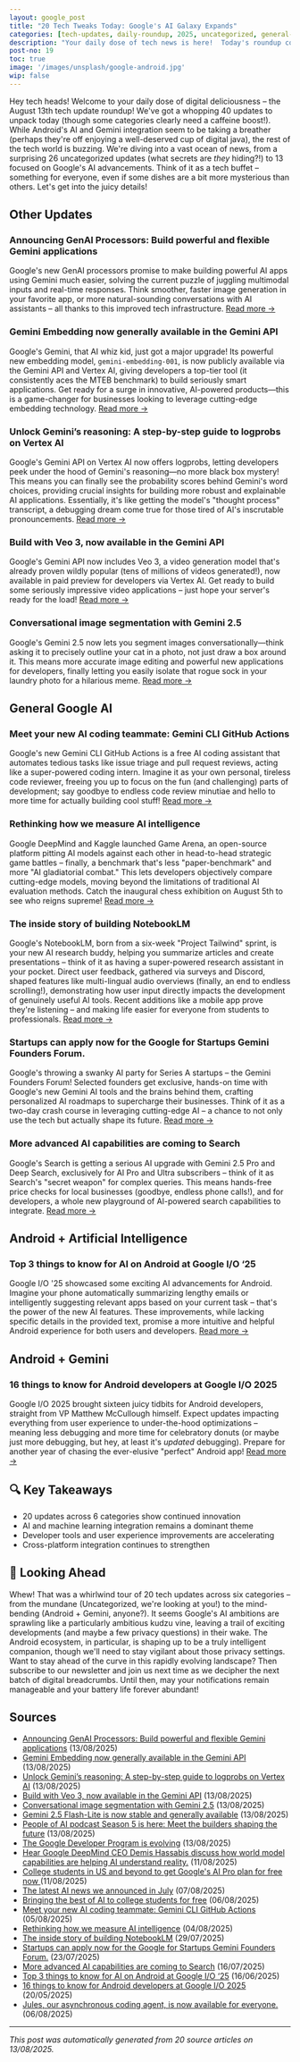 ```yaml
---
layout: google_post
title: "20 Tech Tweaks Today: Google's AI Galaxy Expands"
categories: [tech-updates, daily-roundup, 2025, uncategorized, general-google-ai, android-+-artificial-intelligence, android-+-gemini, privacy-&-security, android-development, google]
description: "Your daily dose of tech news is here!  Today's roundup covers 20+ updates, from a whirlwind of uncategorized happenings to the latest Google AI advancements and a sneak peek at Gemini.  Get the scoop now!"
post-no: 19
toc: true
image: '/images/unsplash/google-android.jpg'
wip: false
---
```


Hey tech heads!  Welcome to your daily dose of digital deliciousness – the August 13th tech update roundup!  We've got a whopping 40 updates to unpack today (though some categories clearly need a caffeine boost!).  While Android's AI and Gemini integration seem to be taking a breather (perhaps they're off enjoying a well-deserved cup of digital java),  the rest of the tech world is buzzing.  We're diving into a vast ocean of news, from a surprising 26 uncategorized updates (what secrets are *they* hiding?!) to 13 focused on Google's AI advancements.  Think of it as a tech buffet – something for everyone, even if some dishes are a bit more mysterious than others.  Let's get into the juicy details!

## Other Updates

### Announcing GenAI Processors: Build powerful and flexible Gemini applications

Google's new GenAI processors promise to make building powerful AI apps using Gemini much easier,  solving the current puzzle of juggling multimodal inputs and real-time responses.  Think smoother, faster image generation in your favorite app, or more natural-sounding conversations with AI assistants – all thanks to this improved tech infrastructure. [Read more →](https://developers.googleblog.com/en/genai-processors/)

### Gemini Embedding now generally available in the Gemini API

Google's Gemini, that AI whiz kid, just got a major upgrade!  Its powerful new embedding model,  `gemini-embedding-001`, is now publicly available via the Gemini API and Vertex AI,  giving developers a top-tier tool (it consistently aces the MTEB benchmark) to build seriously smart applications. Get ready for a surge in innovative, AI-powered products—this is a game-changer for businesses looking to leverage cutting-edge embedding technology. [Read more →](https://developers.googleblog.com/en/gemini-embedding-available-gemini-api/)

### Unlock Gemini’s reasoning: A step-by-step guide to logprobs on Vertex AI

Google's Gemini API on Vertex AI now offers logprobs, letting developers peek under the hood of Gemini's reasoning—no more black box mystery!  This means you can finally see the probability scores behind Gemini's word choices, providing crucial insights for building more robust and explainable AI applications.  Essentially, it's like getting the model's "thought process" transcript, a debugging dream come true for those tired of AI's inscrutable pronouncements. [Read more →](https://developers.googleblog.com/en/unlock-gemini-reasoning-with-logprobs-on-vertex-ai/)

### Build with Veo 3, now available in the Gemini API

Google's Gemini API now includes Veo 3, a video generation model that's already proven wildly popular (tens of millions of videos generated!),  now available in paid preview for developers via Vertex AI.  Get ready to build some seriously impressive video applications –  just hope your server's ready for the load! [Read more →](https://developers.googleblog.com/en/veo-3-now-available-gemini-api/)

### Conversational image segmentation with Gemini 2.5

Google's Gemini 2.5 now lets you segment images conversationally—think asking it to precisely outline your cat in a photo, not just draw a box around it.  This means more accurate image editing and powerful new applications for developers,  finally letting you easily isolate that rogue sock in your laundry photo for a hilarious meme. [Read more →](https://developers.googleblog.com/en/conversational-image-segmentation-gemini-2-5/)

## General Google AI

### Meet your new AI coding teammate: Gemini CLI GitHub Actions

Google's new Gemini CLI GitHub Actions is a free AI coding assistant that automates tedious tasks like issue triage and pull request reviews, acting like a super-powered coding intern.  Imagine it as your own personal, tireless code reviewer, freeing you up to focus on the fun (and challenging) parts of development;  say goodbye to endless code review minutiae and hello to more time for actually building cool stuff! [Read more →](https://blog.google/technology/developers/introducing-gemini-cli-github-actions/)

### Rethinking how we measure AI intelligence

Google DeepMind and Kaggle launched Game Arena, an open-source platform pitting AI models against each other in head-to-head strategic game battles – finally, a benchmark that's less "paper-benchmark" and more "AI gladiatorial combat." This lets developers objectively compare cutting-edge models, moving beyond the limitations of traditional AI evaluation methods.  Catch the inaugural chess exhibition on August 5th to see who reigns supreme! [Read more →](https://blog.google/technology/ai/kaggle-game-arena/)

### The inside story of building NotebookLM

Google's NotebookLM, born from a six-week "Project Tailwind" sprint, is your new AI research buddy,  helping you summarize articles and create presentations – think of it as having a super-powered research assistant in your pocket.  Direct user feedback, gathered via surveys and Discord, shaped features like  multi-lingual audio overviews (finally, an end to endless scrolling!),  demonstrating how user input directly impacts the development of genuinely useful AI tools.  Recent additions like a mobile app prove they're listening – and making life easier for everyone from students to professionals. [Read more →](https://blog.google/technology/ai/developing-notebooklm/)

### Startups can apply now for the Google for Startups Gemini Founders Forum.

Google's throwing a swanky AI party for Series A startups – the Gemini Founders Forum!  Selected founders get exclusive, hands-on time with Google's new Gemini AI tools and the brains behind them, crafting personalized AI roadmaps to supercharge their businesses.  Think of it as a two-day crash course in leveraging cutting-edge AI – a chance to not only use the tech but actually shape its future. [Read more →](https://blog.google/outreach-initiatives/entrepreneurs/apply-google-for-startups-gemini-founders-fund/)

### More advanced AI capabilities are coming to Search

Google's Search is getting a serious AI upgrade with Gemini 2.5 Pro and Deep Search,  exclusively for AI Pro and Ultra subscribers –  think of it as Search's "secret weapon" for complex queries.  This means hands-free price checks for local businesses (goodbye, endless phone calls!), and for developers, a whole new playground of AI-powered search capabilities to integrate. [Read more →](https://blog.google/products/search/deep-search-business-calling-google-search/)

## Android + Artificial Intelligence

### Top 3 things to know for AI on Android at Google I/O ‘25

Google I/O '25 showcased some exciting AI advancements for Android.  Imagine your phone automatically summarizing lengthy emails or intelligently suggesting relevant apps based on your current task – that's the power of the new AI features.  These improvements, while lacking specific details in the provided text, promise a more intuitive and helpful Android experience for both users and developers. [Read more →](https://android-developers.googleblog.com/2025/06/top-3-updates-for-ai-on-android-google-io.html)

## Android + Gemini

### 16 things to know for Android developers at Google I/O 2025

Google I/O 2025 brought sixteen juicy tidbits for Android developers, straight from VP Matthew McCullough himself.  Expect updates impacting everything from user experience to under-the-hood optimizations – meaning less debugging and more time for celebratory donuts (or maybe just more debugging, but hey, at least it's *updated* debugging).  Prepare for another year of chasing the ever-elusive "perfect" Android app! [Read more →](https://android-developers.googleblog.com/2025/05/16-things-to-know-for-android-developers-google-io-2025.html)

## 🔍 Key Takeaways

- 20 updates across 6 categories show continued innovation
- AI and machine learning integration remains a dominant theme
- Developer tools and user experience improvements are accelerating
- Cross-platform integration continues to strengthen

## 🚀 Looking Ahead

Whew! That was a whirlwind tour of 20 tech updates across six categories – from the mundane (Uncategorized, we're looking at you!) to the mind-bending (Android + Gemini, anyone?).  It seems Google's AI ambitions are sprawling like a particularly ambitious kudzu vine, leaving a trail of exciting developments (and maybe a few privacy questions) in their wake.  The Android ecosystem, in particular, is shaping up to be a truly intelligent companion, though we'll need to stay vigilant about those privacy settings.  Want to stay ahead of the curve in this rapidly evolving landscape?  Then subscribe to our newsletter and join us next time as we decipher the next batch of digital breadcrumbs.  Until then, may your notifications remain manageable and your battery life forever abundant!

## Sources

- [Announcing GenAI Processors: Build powerful and flexible Gemini applications](https://developers.googleblog.com/en/genai-processors/) (13/08/2025)
- [Gemini Embedding now generally available in the Gemini API](https://developers.googleblog.com/en/gemini-embedding-available-gemini-api/) (13/08/2025)
- [Unlock Gemini’s reasoning: A step-by-step guide to logprobs on Vertex AI](https://developers.googleblog.com/en/unlock-gemini-reasoning-with-logprobs-on-vertex-ai/) (13/08/2025)
- [Build with Veo 3, now available in the Gemini API](https://developers.googleblog.com/en/veo-3-now-available-gemini-api/) (13/08/2025)
- [Conversational image segmentation with Gemini 2.5](https://developers.googleblog.com/en/conversational-image-segmentation-gemini-2-5/) (13/08/2025)
- [Gemini 2.5 Flash-Lite is now stable and generally available](https://developers.googleblog.com/en/gemini-25-flash-lite-is-now-stable-and-generally-available/) (13/08/2025)
- [People of AI podcast Season 5 is here: Meet the builders shaping the future](https://developers.googleblog.com/en/people-of-ai-podcast-season-5/) (13/08/2025)
- [The Google Developer Program is evolving](https://developers.googleblog.com/en/google-developer-program-join-connect-code/) (13/08/2025)
- [Hear Google DeepMind CEO Demis Hassabis discuss how world model capabilities are helping AI understand reality.](https://blog.google/technology/google-deepmind/ai-release-notes-podcast-demis-hassabis/) (11/08/2025)
- [ College students in US and beyond to get Google's AI Pro plan for free now ](https://www.androidcentral.com/apps-software/ai/college-students-get-google-ai-pro-plan-free-with-gemini-2-5-pro-announced) (11/08/2025)
- [The latest AI news we announced in July](https://blog.google/technology/ai/google-ai-updates-july-2025/) (07/08/2025)
- [Bringing the best of AI to college students for free](https://blog.google/products/gemini/google-ai-pro-students-learning/) (06/08/2025)
- [Meet your new AI coding teammate: Gemini CLI GitHub Actions](https://blog.google/technology/developers/introducing-gemini-cli-github-actions/) (05/08/2025)
- [Rethinking how we measure AI intelligence](https://blog.google/technology/ai/kaggle-game-arena/) (04/08/2025)
- [The inside story of building NotebookLM](https://blog.google/technology/ai/developing-notebooklm/) (29/07/2025)
- [Startups can apply now for the Google for Startups Gemini Founders Forum.](https://blog.google/outreach-initiatives/entrepreneurs/apply-google-for-startups-gemini-founders-fund/) (23/07/2025)
- [More advanced AI capabilities are coming to Search](https://blog.google/products/search/deep-search-business-calling-google-search/) (16/07/2025)
- [Top 3 things to know for AI on Android at Google I/O ‘25](https://android-developers.googleblog.com/2025/06/top-3-updates-for-ai-on-android-google-io.html) (16/06/2025)
- [16 things to know for Android developers at Google I/O 2025](https://android-developers.googleblog.com/2025/05/16-things-to-know-for-android-developers-google-io-2025.html) (20/05/2025)
- [Jules, our asynchronous coding agent, is now available for everyone.](https://blog.google/technology/google-labs/jules-now-available/) (06/08/2025)

---
*This post was automatically generated from 20 source articles on 13/08/2025.*
